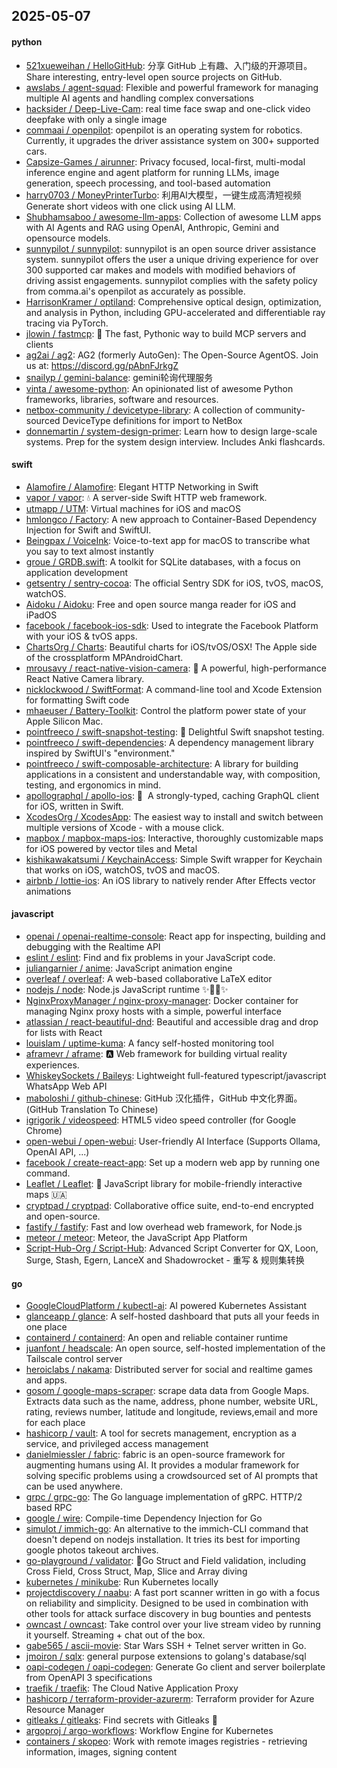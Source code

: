 ## 2025-05-07

#### python
* [521xueweihan / HelloGitHub](https://github.com/521xueweihan/HelloGitHub): 分享 GitHub 上有趣、入门级的开源项目。Share interesting, entry-level open source projects on GitHub.
* [awslabs / agent-squad](https://github.com/awslabs/agent-squad): Flexible and powerful framework for managing multiple AI agents and handling complex conversations
* [hacksider / Deep-Live-Cam](https://github.com/hacksider/Deep-Live-Cam): real time face swap and one-click video deepfake with only a single image
* [commaai / openpilot](https://github.com/commaai/openpilot): openpilot is an operating system for robotics. Currently, it upgrades the driver assistance system on 300+ supported cars.
* [Capsize-Games / airunner](https://github.com/Capsize-Games/airunner): Privacy focused, local-first, multi-modal inference engine and agent platform for running LLMs, image generation, speech processing, and tool-based automation
* [harry0703 / MoneyPrinterTurbo](https://github.com/harry0703/MoneyPrinterTurbo): 利用AI大模型，一键生成高清短视频 Generate short videos with one click using AI LLM.
* [Shubhamsaboo / awesome-llm-apps](https://github.com/Shubhamsaboo/awesome-llm-apps): Collection of awesome LLM apps with AI Agents and RAG using OpenAI, Anthropic, Gemini and opensource models.
* [sunnypilot / sunnypilot](https://github.com/sunnypilot/sunnypilot): sunnypilot is an open source driver assistance system. sunnypilot offers the user a unique driving experience for over 300 supported car makes and models with modified behaviors of driving assist engagements. sunnypilot complies with the safety policy from comma.ai's openpilot as accurately as possible.
* [HarrisonKramer / optiland](https://github.com/HarrisonKramer/optiland): Comprehensive optical design, optimization, and analysis in Python, including GPU-accelerated and differentiable ray tracing via PyTorch.
* [jlowin / fastmcp](https://github.com/jlowin/fastmcp): 🚀 The fast, Pythonic way to build MCP servers and clients
* [ag2ai / ag2](https://github.com/ag2ai/ag2): AG2 (formerly AutoGen): The Open-Source AgentOS. Join us at: https://discord.gg/pAbnFJrkgZ
* [snailyp / gemini-balance](https://github.com/snailyp/gemini-balance): gemini轮询代理服务
* [vinta / awesome-python](https://github.com/vinta/awesome-python): An opinionated list of awesome Python frameworks, libraries, software and resources.
* [netbox-community / devicetype-library](https://github.com/netbox-community/devicetype-library): A collection of community-sourced DeviceType definitions for import to NetBox
* [donnemartin / system-design-primer](https://github.com/donnemartin/system-design-primer): Learn how to design large-scale systems. Prep for the system design interview. Includes Anki flashcards.

#### swift
* [Alamofire / Alamofire](https://github.com/Alamofire/Alamofire): Elegant HTTP Networking in Swift
* [vapor / vapor](https://github.com/vapor/vapor): 💧 A server-side Swift HTTP web framework.
* [utmapp / UTM](https://github.com/utmapp/UTM): Virtual machines for iOS and macOS
* [hmlongco / Factory](https://github.com/hmlongco/Factory): A new approach to Container-Based Dependency Injection for Swift and SwiftUI.
* [Beingpax / VoiceInk](https://github.com/Beingpax/VoiceInk): Voice-to-text app for macOS to transcribe what you say to text almost instantly
* [groue / GRDB.swift](https://github.com/groue/GRDB.swift): A toolkit for SQLite databases, with a focus on application development
* [getsentry / sentry-cocoa](https://github.com/getsentry/sentry-cocoa): The official Sentry SDK for iOS, tvOS, macOS, watchOS.
* [Aidoku / Aidoku](https://github.com/Aidoku/Aidoku): Free and open source manga reader for iOS and iPadOS
* [facebook / facebook-ios-sdk](https://github.com/facebook/facebook-ios-sdk): Used to integrate the Facebook Platform with your iOS & tvOS apps.
* [ChartsOrg / Charts](https://github.com/ChartsOrg/Charts): Beautiful charts for iOS/tvOS/OSX! The Apple side of the crossplatform MPAndroidChart.
* [mrousavy / react-native-vision-camera](https://github.com/mrousavy/react-native-vision-camera): 📸 A powerful, high-performance React Native Camera library.
* [nicklockwood / SwiftFormat](https://github.com/nicklockwood/SwiftFormat): A command-line tool and Xcode Extension for formatting Swift code
* [mhaeuser / Battery-Toolkit](https://github.com/mhaeuser/Battery-Toolkit): Control the platform power state of your Apple Silicon Mac.
* [pointfreeco / swift-snapshot-testing](https://github.com/pointfreeco/swift-snapshot-testing): 📸 Delightful Swift snapshot testing.
* [pointfreeco / swift-dependencies](https://github.com/pointfreeco/swift-dependencies): A dependency management library inspired by SwiftUI's "environment."
* [pointfreeco / swift-composable-architecture](https://github.com/pointfreeco/swift-composable-architecture): A library for building applications in a consistent and understandable way, with composition, testing, and ergonomics in mind.
* [apollographql / apollo-ios](https://github.com/apollographql/apollo-ios): 📱  A strongly-typed, caching GraphQL client for iOS, written in Swift.
* [XcodesOrg / XcodesApp](https://github.com/XcodesOrg/XcodesApp): The easiest way to install and switch between multiple versions of Xcode - with a mouse click.
* [mapbox / mapbox-maps-ios](https://github.com/mapbox/mapbox-maps-ios): Interactive, thoroughly customizable maps for iOS powered by vector tiles and Metal
* [kishikawakatsumi / KeychainAccess](https://github.com/kishikawakatsumi/KeychainAccess): Simple Swift wrapper for Keychain that works on iOS, watchOS, tvOS and macOS.
* [airbnb / lottie-ios](https://github.com/airbnb/lottie-ios): An iOS library to natively render After Effects vector animations

#### javascript
* [openai / openai-realtime-console](https://github.com/openai/openai-realtime-console): React app for inspecting, building and debugging with the Realtime API
* [eslint / eslint](https://github.com/eslint/eslint): Find and fix problems in your JavaScript code.
* [juliangarnier / anime](https://github.com/juliangarnier/anime): JavaScript animation engine
* [overleaf / overleaf](https://github.com/overleaf/overleaf): A web-based collaborative LaTeX editor
* [nodejs / node](https://github.com/nodejs/node): Node.js JavaScript runtime ✨🐢🚀✨
* [NginxProxyManager / nginx-proxy-manager](https://github.com/NginxProxyManager/nginx-proxy-manager): Docker container for managing Nginx proxy hosts with a simple, powerful interface
* [atlassian / react-beautiful-dnd](https://github.com/atlassian/react-beautiful-dnd): Beautiful and accessible drag and drop for lists with React
* [louislam / uptime-kuma](https://github.com/louislam/uptime-kuma): A fancy self-hosted monitoring tool
* [aframevr / aframe](https://github.com/aframevr/aframe): 🅰️
Web framework for building virtual reality experiences.
* [WhiskeySockets / Baileys](https://github.com/WhiskeySockets/Baileys): Lightweight full-featured typescript/javascript WhatsApp Web API
* [maboloshi / github-chinese](https://github.com/maboloshi/github-chinese): GitHub 汉化插件，GitHub 中文化界面。 (GitHub Translation To Chinese)
* [igrigorik / videospeed](https://github.com/igrigorik/videospeed): HTML5 video speed controller (for Google Chrome)
* [open-webui / open-webui](https://github.com/open-webui/open-webui): User-friendly AI Interface (Supports Ollama, OpenAI API, ...)
* [facebook / create-react-app](https://github.com/facebook/create-react-app): Set up a modern web app by running one command.
* [Leaflet / Leaflet](https://github.com/Leaflet/Leaflet): 🍃 JavaScript library for mobile-friendly interactive maps 🇺🇦
* [cryptpad / cryptpad](https://github.com/cryptpad/cryptpad): Collaborative office suite, end-to-end encrypted and open-source.
* [fastify / fastify](https://github.com/fastify/fastify): Fast and low overhead web framework, for Node.js
* [meteor / meteor](https://github.com/meteor/meteor): Meteor, the JavaScript App Platform
* [Script-Hub-Org / Script-Hub](https://github.com/Script-Hub-Org/Script-Hub): Advanced Script Converter for QX, Loon, Surge, Stash, Egern, LanceX and Shadowrocket - 重写 & 规则集转换

#### go
* [GoogleCloudPlatform / kubectl-ai](https://github.com/GoogleCloudPlatform/kubectl-ai): AI powered Kubernetes Assistant
* [glanceapp / glance](https://github.com/glanceapp/glance): A self-hosted dashboard that puts all your feeds in one place
* [containerd / containerd](https://github.com/containerd/containerd): An open and reliable container runtime
* [juanfont / headscale](https://github.com/juanfont/headscale): An open source, self-hosted implementation of the Tailscale control server
* [heroiclabs / nakama](https://github.com/heroiclabs/nakama): Distributed server for social and realtime games and apps.
* [gosom / google-maps-scraper](https://github.com/gosom/google-maps-scraper): scrape data data from Google Maps. Extracts data such as the name, address, phone number, website URL, rating, reviews number, latitude and longitude, reviews,email and more for each place
* [hashicorp / vault](https://github.com/hashicorp/vault): A tool for secrets management, encryption as a service, and privileged access management
* [danielmiessler / fabric](https://github.com/danielmiessler/fabric): fabric is an open-source framework for augmenting humans using AI. It provides a modular framework for solving specific problems using a crowdsourced set of AI prompts that can be used anywhere.
* [grpc / grpc-go](https://github.com/grpc/grpc-go): The Go language implementation of gRPC. HTTP/2 based RPC
* [google / wire](https://github.com/google/wire): Compile-time Dependency Injection for Go
* [simulot / immich-go](https://github.com/simulot/immich-go): An alternative to the immich-CLI command that doesn't depend on nodejs installation. It tries its best for importing google photos takeout archives.
* [go-playground / validator](https://github.com/go-playground/validator): 💯Go Struct and Field validation, including Cross Field, Cross Struct, Map, Slice and Array diving
* [kubernetes / minikube](https://github.com/kubernetes/minikube): Run Kubernetes locally
* [projectdiscovery / naabu](https://github.com/projectdiscovery/naabu): A fast port scanner written in go with a focus on reliability and simplicity. Designed to be used in combination with other tools for attack surface discovery in bug bounties and pentests
* [owncast / owncast](https://github.com/owncast/owncast): Take control over your live stream video by running it yourself. Streaming + chat out of the box.
* [gabe565 / ascii-movie](https://github.com/gabe565/ascii-movie): Star Wars SSH + Telnet server written in Go.
* [jmoiron / sqlx](https://github.com/jmoiron/sqlx): general purpose extensions to golang's database/sql
* [oapi-codegen / oapi-codegen](https://github.com/oapi-codegen/oapi-codegen): Generate Go client and server boilerplate from OpenAPI 3 specifications
* [traefik / traefik](https://github.com/traefik/traefik): The Cloud Native Application Proxy
* [hashicorp / terraform-provider-azurerm](https://github.com/hashicorp/terraform-provider-azurerm): Terraform provider for Azure Resource Manager
* [gitleaks / gitleaks](https://github.com/gitleaks/gitleaks): Find secrets with Gitleaks 🔑
* [argoproj / argo-workflows](https://github.com/argoproj/argo-workflows): Workflow Engine for Kubernetes
* [containers / skopeo](https://github.com/containers/skopeo): Work with remote images registries - retrieving information, images, signing content
